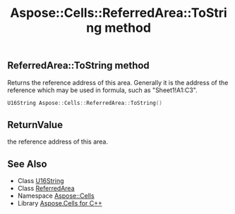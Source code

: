 ﻿---
title: Aspose::Cells::ReferredArea::ToString method
linktitle: ToString
second_title: Aspose.Cells for C++ API Reference
description: 'Aspose::Cells::ReferredArea::ToString method. Returns the reference address of this area. Generally it is the address of the reference which may be used in formula, such as "Sheet1!A1:C3" in C++.'
type: docs
weight: 1800
url: /cpp/aspose.cells/referredarea/tostring/
---
## ReferredArea::ToString method


Returns the reference address of this area. Generally it is the address of the reference which may be used in formula, such as "Sheet1!A1:C3".

```cpp
U16String Aspose::Cells::ReferredArea::ToString()
```


## ReturnValue

the reference address of this area.

## See Also

* Class [U16String](../../u16string/)
* Class [ReferredArea](../)
* Namespace [Aspose::Cells](../../)
* Library [Aspose.Cells for C++](../../../)
